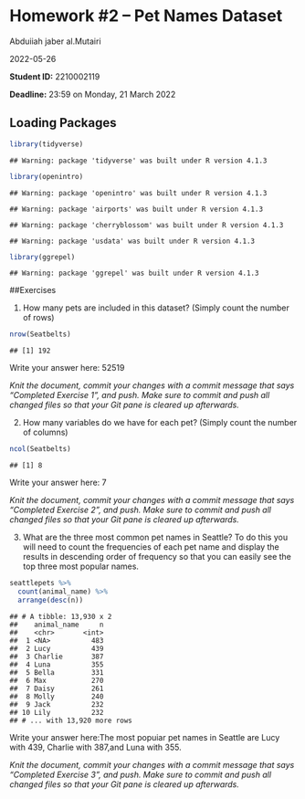 Homework #2 – Pet Names Dataset
================
Abduiiah jaber al.Mutairi

2022-05-26

**Student ID:** 2210002119

**Deadline:** 23:59 on Monday, 21 March 2022

## Loading Packages

``` r
library(tidyverse)
```

    ## Warning: package 'tidyverse' was built under R version 4.1.3

``` r
library(openintro)
```

    ## Warning: package 'openintro' was built under R version 4.1.3

    ## Warning: package 'airports' was built under R version 4.1.3

    ## Warning: package 'cherryblossom' was built under R version 4.1.3

    ## Warning: package 'usdata' was built under R version 4.1.3

``` r
library(ggrepel)
```

    ## Warning: package 'ggrepel' was built under R version 4.1.3

##Exercises

1.  How many pets are included in this dataset? (Simply count the number
    of rows)

``` r
nrow(Seatbelts)
```

    ## [1] 192

Write your answer here: 52519

*Knit the document, commit your changes with a commit message that says
“Completed Exercise 1”, and push. Make sure to commit and push all
changed files so that your Git pane is cleared up afterwards.*

2.  How many variables do we have for each pet? (Simply count the number
    of columns)

``` r
ncol(Seatbelts)
```

    ## [1] 8

Write your answer here: 7

*Knit the document, commit your changes with a commit message that says
“Completed Exercise 2”, and push. Make sure to commit and push all
changed files so that your Git pane is cleared up afterwards.*

3.  What are the three most common pet names in Seattle? To do this you
    will need to count the frequencies of each pet name and display the
    results in descending order of frequency so that you can easily see
    the top three most popular names.

``` r
seattlepets %>%
  count(animal_name) %>%
  arrange(desc(n))
```

    ## # A tibble: 13,930 x 2
    ##    animal_name     n
    ##    <chr>       <int>
    ##  1 <NA>          483
    ##  2 Lucy          439
    ##  3 Charlie       387
    ##  4 Luna          355
    ##  5 Bella         331
    ##  6 Max           270
    ##  7 Daisy         261
    ##  8 Molly         240
    ##  9 Jack          232
    ## 10 Lily          232
    ## # ... with 13,920 more rows

Write your answer here:The most popuiar pet names in Seattle are Lucy
with 439, Charlie with 387,and Luna with 355.

*Knit the document, commit your changes with a commit message that says
“Completed Exercise 3”, and push. Make sure to commit and push all
changed files so that your Git pane is cleared up afterwards.*
